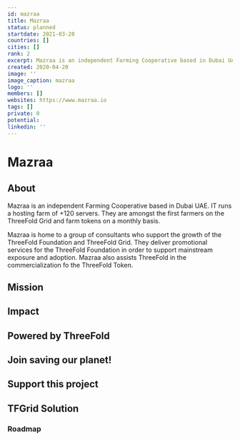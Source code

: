 ```yaml
---
id: mazraa
title: Mazraa
status: planned
startdate: 2021-03-20
countries: []
cities: []
rank: 2
excerpt: Mazraa is an independent Farming Cooperative based in Dubai UAE.
created: 2020-04-20
image: ''
image_caption: mazraa
logo: ''
members: []
websites: https://www.mazraa.io
tags: []
private: 0
potential:
linkedin: ''
---
```


# Mazraa

## About

Mazraa is an independent Farming Cooperative based in Dubai UAE. IT runs a hosting farm of +120 servers. They are amongst the first farmers on the ThreeFold Grid and farm tokens on a monthly basis.

Mazraa is home to a group of consultants who support the growth of the ThreeFold Foundation and ThreeFold Grid. They deliver promotional services for the ThreeFold Foundation in order to support mainstream exposure and adoption. Mazraa also assists ThreeFold in the commercialization fo the ThreeFold Token.


## Mission

## Impact

## Powered by ThreeFold

## Join saving our planet!

## Support this project

## TFGrid Solution

### Roadmap




